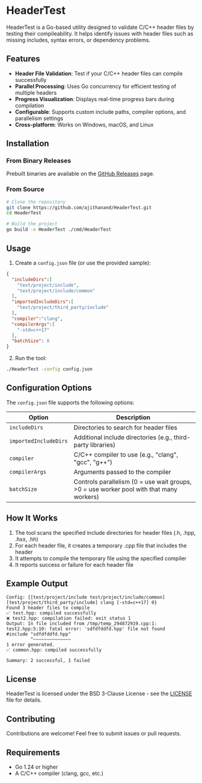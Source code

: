 # HeaderTest

HeaderTest is a Go-based utility designed to validate C/C++ header files by testing their compileability. It helps identify issues with header files such as missing includes, syntax errors, or dependency problems.

## Features

- **Header File Validation**: Test if your C/C++ header files can compile successfully
- **Parallel Processing**: Uses Go concurrency for efficient testing of multiple headers
- **Progress Visualization**: Displays real-time progress bars during compilation
- **Configurable**: Supports custom include paths, compiler options, and parallelism settings
- **Cross-platform**: Works on Windows, macOS, and Linux

## Installation

### From Binary Releases

Prebuilt binaries are available on the [GitHub Releases](https://github.com/ajithanand/HeaderTest/releases) page.

### From Source

```bash
# Clone the repository
git clone https://github.com/ajithanand/HeaderTest.git
cd HeaderTest

# Build the project
go build -o HeaderTest ./cmd/HeaderTest
```

## Usage

1. Create a `config.json` file (or use the provided sample):

```json
{
  "includeDirs":[
    "test/project/include",
    "test/project/include/common"
  ],
  "importedIncludeDirs":[
    "test/project/third_party/include"
  ],
  "compiler":"clang",
  "compilerArgs":[
    "-std=c++17"
  ],
  "batchSize": 0
}
```

2. Run the tool:

```bash
./HeaderTest -config config.json
```

## Configuration Options

The `config.json` file supports the following options:

| Option | Description |
|--------|-------------|
| `includeDirs` | Directories to search for header files |
| `importedIncludeDirs` | Additional include directories (e.g., third-party libraries) |
| `compiler` | C/C++ compiler to use (e.g., "clang", "gcc", "g++") |
| `compilerArgs` | Arguments passed to the compiler |
| `batchSize` | Controls parallelism (0 = use wait groups, >0 = use worker pool with that many workers) |

## How It Works

1. The tool scans the specified include directories for header files (.h, .hpp, .hxx, .hh)
2. For each header file, it creates a temporary .cpp file that includes the header
3. It attempts to compile the temporary file using the specified compiler
4. It reports success or failure for each header file

## Example Output

```
Config: {[test/project/include test/project/include/common] [test/project/third_party/include] clang [-std=c++17] 0}
Found 3 header files to compile
✅ test.hpp: compiled successfully
❌ test2.hpp: compilation failed: exit status 1
Output: In file included from /tmp/temp_294872919.cpp:1:
test2.hpp:5:10: fatal error: 'sdfdfddfd.hpp' file not found
#include "sdfdfddfd.hpp"
         ^~~~~~~~~~~~~~~
1 error generated.
✅ common.hpp: compiled successfully

Summary: 2 successful, 1 failed
```

## License

HeaderTest is licensed under the BSD 3-Clause License - see the [LICENSE](LICENSE) file for details.

## Contributing

Contributions are welcome! Feel free to submit issues or pull requests.

## Requirements

- Go 1.24 or higher
- A C/C++ compiler (clang, gcc, etc.)
